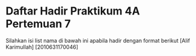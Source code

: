 # Daftar Hadir Praktikum 4A Pertemuan 7
Silahkan isi list nama di bawah ini apabila hadir dengan format berikut
[Alif Karimullah] [2010631170046]
